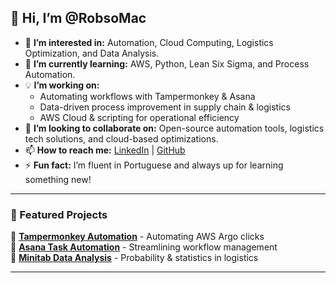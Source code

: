 ## 🚀 Hi, I’m @RobsoMac  
- 👀 **I’m interested in:** Automation, Cloud Computing, Logistics Optimization, and Data Analysis.  
- 🌱 **I’m currently learning:** AWS, Python, Lean Six Sigma, and Process Automation.  
- 💡 **I’m working on:**  
  - Automating workflows with Tampermonkey & Asana  
  - Data-driven process improvement in supply chain & logistics  
  - AWS Cloud & scripting for operational efficiency  
- 💞️ **I’m looking to collaborate on:** Open-source automation tools, logistics tech solutions, and cloud-based optimizations.  
- 📫 **How to reach me:** [LinkedIn](your-link-here) | [GitHub](https://github.com/RobsoMac)  
- ⚡ **Fun fact:** I’m fluent in Portuguese and always up for learning something new!  

---

### 🚀 Featured Projects  
🔹 **[Tampermonkey Automation](https://github.com/RobsoMac/Tampermonkey-Automation)** - Automating AWS Argo clicks  
🔹 **[Asana Task Automation](https://github.com/your-repo-link)** - Streamlining workflow management  
🔹 **[Minitab Data Analysis](https://github.com/your-repo-link)** - Probability & statistics in logistics  

---
